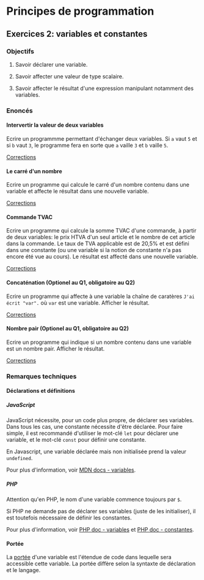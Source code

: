 # Principes de programmation

## Exercices 2: variables et constantes

### Objectifs

 1. Savoir déclarer une variable.

 2. Savoir affecter une valeur de type scalaire.

 3. Savoir affecter le résultat d'une expression manipulant notamment des variables.

### Enoncés

#### Intervertir la valeur de deux variables

Ecrire un programmme permettant d'échanger deux variables. Si `a` vaut `5` et si `b` vaut `3`, le programme fera en sorte que `a` vaille `3` et `b` vaille `5`.

[Corrections](./corrections/a-inversion/)

#### Le carré d'un nombre

Ecrire un programme qui calcule le carré d'un nombre contenu dans une variable et affecte le résultat dans une nouvelle variable.

[Corrections](./corrections/b-square/)

#### Commande TVAC

Ecrire un programme qui calcule la somme TVAC d'une commande, à partir de deux variables: le prix HTVA d'un seul article et le nombre de cet article dans la commande. Le taux de TVA applicable est de 20,5% et est défini dans une constante (ou une variable si la notion de constante n'a pas encore été vue au cours). Le résultat est affecté dans une nouvelle variable.

[Corrections](./corrections/c-vat/)

#### Concaténation (Optionel au Q1, obligatoire au Q2)

Ecrire un programme qui affecte à une variable la chaîne de caratères `J'ai écrit "var".` où `var` est une variable. Afficher le résultat.

[Corrections](./corrections/d-concat/)

#### Nombre pair (Optionel au Q1, obligatoire au Q2)

Ecrire un programme qui indique si un nombre contenu dans une variable est un nombre pair. Afficher le résultat.

[Corrections](./corrections/e-even/)

### Remarques techniques

#### Déclarations et définitions

##### JavaScript

JavaScript nécessite, pour un code plus propre, de déclarer ses variables. Dans tous les cas, une constante nécessite d'être déclarée. Pour faire simple, il est recommandé d'utiliser le mot-clé `let` pour déclarer une variable, et le mot-clé `const` pour définir une constante.

En Javascript, une variable déclarée mais non initialisée prend la valeur `undefined`.

Pour plus d'information, voir [MDN docs - variables](https://developer.mozilla.org/fr/docs/Web/JavaScript/Guide/Grammar_and_types#d%C3%A9clarations).

##### PHP

Attention qu'en PHP, le nom d'une variable commence toujours par `$`. 

Si PHP ne demande pas de déclarer ses variables (juste de les initialiser), il est toutefois nécessaire de définir les constantes.

Pour plus d'information, voir [PHP doc - variables](https://www.php.net/manual/fr/language.variables.php) et [PHP doc - constantes](https://www.php.net/manual/fr/language.constants.php).

#### Portée

La [portée](https://fr.wikipedia.org/wiki/Port%C3%A9e_(informatique)) d'une variable est l'étendue de code dans lequelle sera accessible cette variable. La portée diffère selon la syntaxte de déclaration et le langage.
